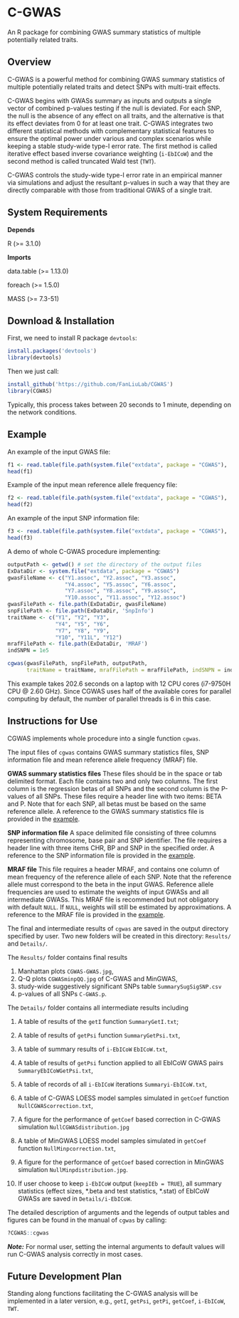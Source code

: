 # C-GWAS

An R package for combining GWAS summary statistics of multiple potentially related traits.

## Overview

C-GWAS is a powerful method for combining GWAS summary statistics of multiple potentially related traits and detect SNPs with multi-trait effects. 

C-GWAS begins with GWASs summary as inputs and outputs a single vector of combined p-values testing if the null is deviated. For each SNP, the null is the absence of any effect on all traits, and the alternative is that its effect deviates from 0 for at least one trait. C-GWAS integrates two different statistical methods with complementary statistical features to ensure the optimal power under various and complex scenarios while keeping a stable study-wide type-I error rate. The first method is called iterative effect based inverse covariance weighting (`i-EbICoW`) and the second method is called truncated Wald test (`TWT`). 

C-GWAS controls the study-wide type-I error rate in an empirical manner via simulations and adjust the resultant p-values in such a way that they are directly comparable with those from traditional GWAS of a single trait.

## System Requirements

**Depends**

R (>= 3.1.0)

**Imports**

data.table (>= 1.13.0)

foreach (>= 1.5.0)

MASS (>= 7.3-51)

## Download & Installation

First, we need to install R package `devtools`:

```R
install.packages('devtools')
library(devtools)
```

Then we just call:

```R
install_github('https://github.com/FanLiuLab/CGWAS')
library(CGWAS)
```

Typically, this process takes between 20 seconds to 1 minute, depending on the network conditions.

## Example

<p id="example1"></p>An example of the input GWAS file:

```R
f1 <- read.table(file.path(system.file("extdata", package = "CGWAS"), 'Y1.assoc'), header=TRUE)
head(f1)
```

<p id="example2"></p>Example of the input mean reference allele frequency file:

```R
f2 <- read.table(file.path(system.file("extdata", package = "CGWAS"), 'MRAF'), header=TRUE)
head(f2)
```

<p id="example3"></p>An example of the input SNP information file:

```R
f3 <- read.table(file.path(system.file("extdata", package = "CGWAS"), 'SnpInfo'), header=TRUE)
head(f3)
```

A demo of whole C-GWAS procedure implementing:

```R
outputPath <- getwd() # set the directory of the output files
ExDataDir <- system.file("extdata", package = "CGWAS")
gwasFileName <- c("Y1.assoc", "Y2.assoc", "Y3.assoc",
                  "Y4.assoc", "Y5.assoc", "Y6.assoc",
                  "Y7.assoc", "Y8.assoc", "Y9.assoc",
                  "Y10.assoc", "Y11.assoc", "Y12.assoc")
gwasFilePath <- file.path(ExDataDir, gwasFileName)
snpFilePath <- file.path(ExDataDir, 'SnpInfo')
traitName <- c("Y1", "Y2", "Y3",
               "Y4", "Y5", "Y6",
               "Y7", "Y8", "Y9",
               "Y10", "Y11L", "Y12")
mrafFilePath <- file.path(ExDataDir, 'MRAF')
indSNPN = 1e5

cgwas(gwasFilePath, snpFilePath, outputPath,
      traitName = traitName, mrafFilePath = mrafFilePath, indSNPN = indSNPN)
```

This example takes 202.6 seconds on a laptop with 12 CPU cores (i7-9750H CPU @ 2.60 GHz). Since CGWAS uses half of the available cores for parallel computing by default, the number of parallel threads is 6 in this case.

## Instructions for Use

CGWAS implements whole procedure into a single function `cgwas`. 

The input files of `cgwas` contains GWAS summary statistics files,  SNP information file and mean reference allele frequency (MRAF) file. 

**GWAS summary statistics files**	These files should be in the space or tab delimited format. Each file contains two and only two columns. The first column is the regression betas of all SNPs and the second column is the P-values of all SNPs. These files require a header line with two items: BETA and P. Note that for each SNP, all betas must be based on the same reference allele. A reference to the GWAS summary statistics file is provided in the [example](#example1).

**SNP information file**	A space delimited file consisting of three columns representing chromosome, base pair and SNP identifier. The file requires a header line with three items CHR, BP and SNP in the specified order. A reference to the SNP information file is provided in the [example](#example2).

**MRAF file**	This file requires a header MRAF, and contains one column of mean frequency of the reference allele of each SNP. Note that the reference allele must correspond to the beta in the input GWAS. Reference allele frequencies are used to estimate the weights of input GWASs and all intermediate GWASs. This MRAF file is recommended but not obligatory with default `NULL`. If `NULL`, weights will still be estimated by approximations. A reference to the MRAF file is provided in the [example](#example3).

The final and intermediate results of `cgwas` are saved in the output directory specified by user. Two new folders will be created in this directory: `Results/` and `Details/`.

The `Results/` folder contains final results

1. Manhattan plots `CGWAS-GWAS.jpg`, 
2. Q-Q plots `CGWASminpQQ.jpg` of C-GWAS and MinGWAS, 
3. study-wide suggestively significant SNPs table `SummarySugSigSNP.csv` 
4. p-values of all SNPs `C-GWAS.p`. 

The `Details/` folder contains all intermediate results including

1. A table of results of the `getI` function `SummaryGetI.txt`; 

2. A table of results of `getPsi` function `SummaryGetPsi.txt`, 
3. A table of summary results of `i-EbICoW` `EbICoW.txt`, 
4. A table of results of `getPsi` function applied to all EbICoW GWAS pairs `SummaryEbICoWGetPsi.txt`, 
5. A table of records of all `i-EbICoW` iterations `Summaryi-EbICoW.txt`, 
6. A table of C-GWAS LOESS model samples simulated in `getCoef` function `NullCGWAScorrection.txt`, 
7. A figure for the performance of `getCoef` based correction in C-GWAS simulation `NullCGWASdistribution.jpg` 
8. A table of MinGWAS LOESS model samples simulated in `getCoef` function `NullMinpcorrection.txt`, 
9. A figure for the performance of `getCoef` based correction in MinGWAS simulation `NullMinpdistribution.jpg`. 
10. If user choose to keep `i-EbICoW` output (`keepIEb = TRUE`), all summary statistics (effect sizes, *.beta and test statistics, *.stat) of EbICoW GWASs are saved in `Details/i-EbICoW`.

The detailed description of arguments and the legends of output tables and figures can be found in the manual of `cgwas` by calling:

```R
?CGWAS::cgwas
```

***Note:*** For normal user, setting the internal arguments to default values will run C-GWAS analysis correctly in most cases.

## Future Development Plan

Standing along functions facilitating the C-GWAS analysis will be implemented in a later version, e.g., `getI`, `getPsi`, `getPi`, `getCoef`, `i-EbICoW`, `TWT`.

